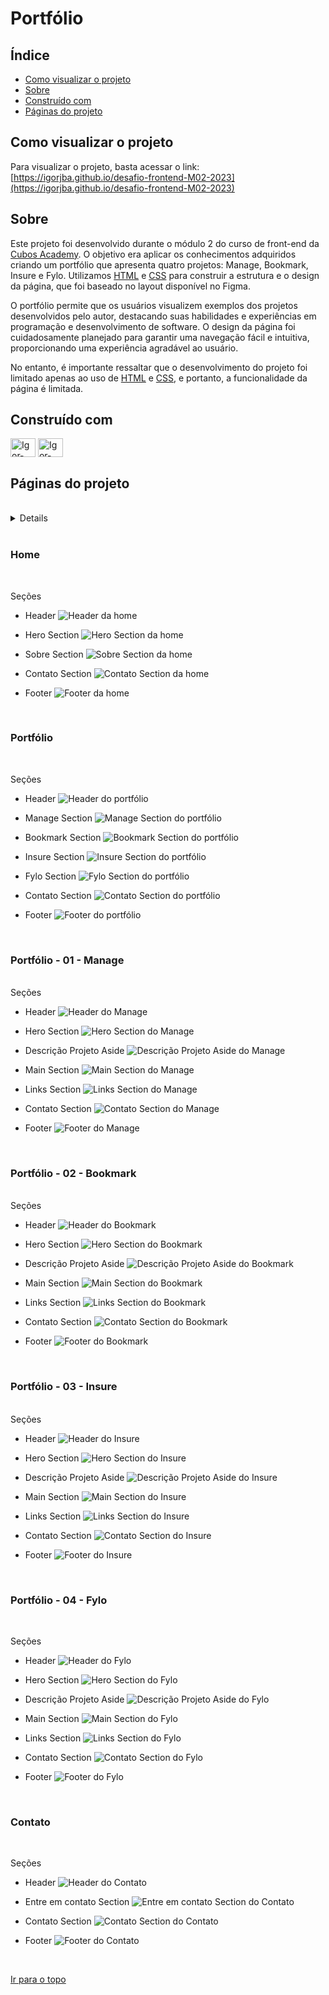 
# Portfólio

## Índice

- [Como visualizar o projeto](#como-visualizar-o-projeto)<!-- omit from toc -->
- [Sobre](#sobre)
- [Construído com](#construído-com)
- [Páginas do projeto](#páginas-do-projeto)

## Como visualizar o projeto

Para visualizar o projeto, basta acessar o link: [https://igorjba.github.io/desafio-frontend-M02-2023](https://igorjba.github.io/desafio-frontend-M02-2023)

## Sobre 

Este projeto foi desenvolvido durante o módulo 2 do curso de front-end da [Cubos Academy](https://cubos.academy/cursos/desenvolvimento-de-software). O objetivo era aplicar os conhecimentos adquiridos criando um portfólio que apresenta quatro projetos: Manage, Bookmark, Insure e Fylo. Utilizamos [HTML](https://developer.mozilla.org/pt-BR/docs/Web/HTML) e [CSS](https://developer.mozilla.org/pt-BR/docs/Web/CSS) para construir a estrutura e o design da página, que foi baseado no layout disponível no Figma.

O portfólio permite que os usuários visualizem exemplos dos projetos desenvolvidos pelo autor, destacando suas habilidades e experiências em programação e desenvolvimento de software. O design da página foi cuidadosamente planejado para garantir uma navegação fácil e intuitiva, proporcionando uma experiência agradável ao usuário.

No entanto, é importante ressaltar que o desenvolvimento do projeto foi limitado apenas ao uso de [HTML](https://developer.mozilla.org/pt-BR/docs/Web/HTML) e [CSS](https://developer.mozilla.org/pt-BR/docs/Web/CSS), e portanto, a funcionalidade da página é limitada.


## Construído com

<a href="https://developer.mozilla.org/pt-BR/docs/Web/HTML" target="_blank"><img align="center" title="HTML" alt="Igor-HTML" height="30" width="40" src="https://cdn.jsdelivr.net/gh/devicons/devicon/icons/html5/html5-plain-wordmark.svg"></a>
<a href="https://developer.mozilla.org/pt-BR/docs/Web/CSS" target="_blank"><img align="center" title="CSS" alt="Igor-CSS" height="30" width="40" src="https://cdn.jsdelivr.net/gh/devicons/devicon/icons/css3/css3-plain-wordmark.svg"></a>
<br/>

## Páginas do projeto
<br/>
<details>

- [Home](#home) <!-- omit from toc -->
- [Portfólio](#portfólio)
- [Portfólio - 01 - Manage](#portfólio---01---manage)
- [Portfólio - 02 - Bookmark](#portfólio---02---bookmark)
- [Portfólio - 03 - Insure](#portfólio---03---insure)
- [Portfólio - 04 - Fylo](#portfólio---04---fylo)
- [Contato](#contato)
</details>
<br/>

### Home
<br/>

Seções
<br/>


- Header ![](https://i.imgur.com/Vwj9U0y.png "Header da home")

- Hero Section ![](https://i.imgur.com/tjYO6R6.png "Hero Section da home")

- Sobre Section ![](https://i.imgur.com/KHPaEWW.png "Sobre Section da home")

- Contato Section ![](https://i.imgur.com/e88URFi.png "Contato Section da home")

- Footer ![](https://i.imgur.com/P06m37L.png "Footer da home")
<br/>

### Portfólio
<br/>

Seções
<br/>

- Header ![](https://i.imgur.com/1pDIzMz.png "Header do portfólio")

- Manage Section ![](https://i.imgur.com/jHweGIb.png "Manage Section do portfólio")

- Bookmark Section ![](https://i.imgur.com/uTpctrq.png "Bookmark Section do portfólio")

- Insure Section ![](https://i.imgur.com/BsAWB7m.png "Insure Section do portfólio")

- Fylo Section ![](https://i.imgur.com/W9s2afk.png "Fylo Section do portfólio")

- Contato Section ![](https://i.imgur.com/e88URFi.png "Contato Section do portfólio")

- Footer ![](https://i.imgur.com/P06m37L.png "Footer do portfólio")
<br/>

### Portfólio - 01 - Manage
<br/>
Seções

<br/>

- Header ![](https://i.imgur.com/1pDIzMz.png "Header do Manage")

- Hero Section ![](https://i.imgur.com/JYY2lNG.png "Hero Section do Manage")

- Descrição Projeto Aside ![](https://i.imgur.com/uEgRim6.png "Descrição Projeto Aside do Manage")

- Main Section
  ![](https://i.imgur.com/O1JyZtK.png "Main Section do Manage")

- Links Section ![](https://i.imgur.com/zGJMDOE.png "Links Section do Manage")

- Contato Section ![](https://i.imgur.com/e88URFi.png "Contato Section do Manage")

- Footer ![](https://i.imgur.com/P06m37L.png "Footer do Manage")
<br/>

### Portfólio - 02 - Bookmark
<br/>
Seções

<br/>

- Header ![](https://i.imgur.com/1pDIzMz.png "Header do Bookmark")

- Hero Section ![](https://i.imgur.com/ag3Madi.png "Hero Section do Bookmark")

- Descrição Projeto Aside
  ![](https://i.imgur.com/JDvgptu.png "Descrição Projeto Aside do Bookmark")

- Main Section
  ![](https://i.imgur.com/T41K6z3.png "Main Section do Bookmark")

- Links Section ![](https://i.imgur.com/UpCLzFL.png "Links Section do Bookmark")

- Contato Section ![](https://i.imgur.com/e88URFi.png "Contato Section do Bookmark")

- Footer ![](https://i.imgur.com/P06m37L.png "Footer do Bookmark")
<br/>

### Portfólio - 03 - Insure
<br/>
Seções

<br/>

- Header ![](https://i.imgur.com/1pDIzMz.png "Header do Insure")

- Hero Section ![](https://i.imgur.com/yJMQ0iJ.png "Hero Section do Insure")

- Descrição Projeto Aside
  ![](https://i.imgur.com/zofNYva.png "Descrição Projeto Aside do Insure")

- Main Section
  ![](https://i.imgur.com/BMMJXlz.png "Main Section do Insure")

- Links Section ![](https://i.imgur.com/9fYN4lI.png "Links Section do Insure")

- Contato Section ![](https://i.imgur.com/e88URFi.png "Contato Section do Insure")

- Footer ![](https://i.imgur.com/P06m37L.png "Footer do Insure")
<br/>

### Portfólio - 04 - Fylo
<br/>

Seções
<br/>

- Header ![](https://i.imgur.com/1pDIzMz.png "Header do Fylo")

- Hero Section ![](https://i.imgur.com/7IcYjiF.png "Hero Section do Fylo")

- Descrição Projeto Aside
  ![](https://i.imgur.com/fKuRKYX.png "Descrição Projeto Aside do Fylo")

- Main Section
  ![](https://i.imgur.com/MQC6y17.png "Main Section do Fylo")

- Links Section ![](https://i.imgur.com/3WGHl8V.png "Links Section do Fylo")

- Contato Section ![](https://i.imgur.com/e88URFi.png "Contato Section do Fylo")

- Footer ![](https://i.imgur.com/P06m37L.png "Footer do Fylo")
<br/>

### Contato
<br/>

Seções
<br/>

- Header ![](https://i.imgur.com/ubDorki.png "Header do Contato")

- Entre em contato Section ![](https://i.imgur.com/4GLs5Iw.png "Entre em contato Section do Contato")

- Contato Section ![](https://i.imgur.com/VvO2m7w.png "Contato Section do Contato")

- Footer ![](https://i.imgur.com/P06m37L.png "Footer do Contato")
<br/>

[Ir para o topo](#Portfólio)

[def]: #home